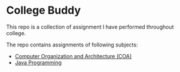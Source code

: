 # College Buddy

This repo is a collection of assignment I have performed throughout college.

The repo contains assignments of following subjects:

- [Computer Organization and Architecture (COA)](./COA)
- [Java Programming](./Java)

